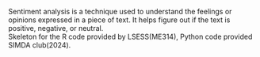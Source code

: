 Sentiment analysis is a technique used to understand the feelings or opinions expressed in a piece of text. It helps figure out if the text is positive, negative, or neutral.
\
Skeleton for the R code provided by LSESS(ME314), Python code provided SIMDA club(2024).
